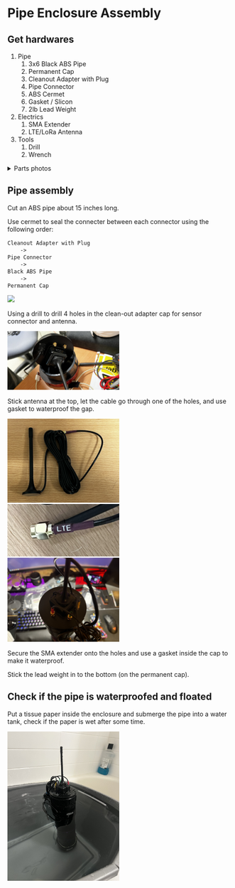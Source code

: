 # Pipe Enclosure Assembly

## Get hardwares

1. Pipe
	1. 3x6 Black ABS Pipe
	2. Permanent Cap
	3. Cleanout Adapter with Plug
	4. Pipe Connector
	5. ABS Cermet
	6. Gasket / Slicon
	7. 2lb Lead Weight
2. Electrics
	1. SMA Extender
	2. LTE/LoRa Antenna
3. Tools
	1. Drill
	2. Wrench

<details>
<summary>Parts photos</summary>
<br>

<b>Permanent Cap</b>

<img src="/Documentation/Pictures/pipe_assembly/cap.png" width="50%">

<b>Cleanout Adapter with Plug</b>

<img src="/Documentation/Pictures/pipe_assembly/cleanoutadapter.png" width="50%">

<b>Pipe Connector</b>

<img src="/Documentation/Pictures/pipe_assembly/connector.png" width="50%">

<b>2lb Lead Weight</b>

<img src="/Documentation/Pictures/pipe_assembly/IMG_2382.jpeg" width="50%">

</details>

## Pipe assembly

Cut an ABS pipe about 15 inches long.

Use cermet to seal the connecter between each connector using the following order:

	Cleanout Adapter with Plug
		->
	Pipe Connector
		->
	Black ABS Pipe
		->
	Permanent Cap

<img src="/Documentation/Pictures/pipe_assembly/IMG_2376.jpeg" width="50%">

Using a drill to drill 4 holes in the clean-out adapter cap for sensor connector and antenna.

<img src="/Documentation/Pictures/pipe_assembly/IMG_2372.jpeg" width="50%">

Stick antenna at the top, let the cable go through one of the holes, and use gasket to waterproof the gap.

<img src="/Documentation/Pictures/pipe_assembly/IMG_3449.jpeg" width="50%">
<img src="/Documentation/Pictures/pipe_assembly/IMG_3450.jpeg" width="50%">
<img src="/Documentation/Pictures/pipe_assembly/IMG_2392.jpeg" width="50%">

Secure the SMA extender onto the holes and use a gasket inside the cap to make it waterproof.

Stick the lead weight in to the bottom (on the permanent cap).

## Check if the pipe is waterproofed and floated

Put a tissue paper inside the enclosure and submerge the pipe into a water tank, check if the paper is wet after some time.

<img src="/Documentation/Pictures/pipe_assembly/IMG_2393.jpeg" width="50%">